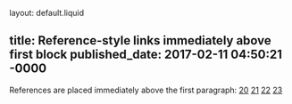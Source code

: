 layout: default.liquid

title: Reference-style links immediately above first block
published_date: 2017-02-11 04:50:21 -0000
---

[20]: /0
 [21]: /1
  [22]: /2
   [23]: /3
References are placed immediately above the first paragraph:
[20][] [21][] [22][] [23][]
